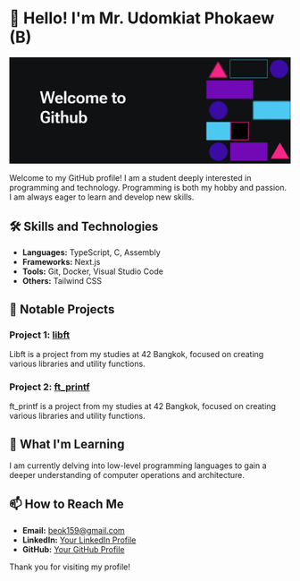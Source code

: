 # 👋 Hello! I'm Mr. Udomkiat Phokaew (B)

![Header](./banner/Banner.png)

Welcome to my GitHub profile! I am a student deeply interested in programming and technology. Programming is both my hobby and passion. I am always eager to learn and develop new skills.

## 🛠️ Skills and Technologies

- **Languages:** TypeScript, C, Assembly
- **Frameworks:** Next.js
- **Tools:** Git, Docker, Visual Studio Code
- **Others:** Tailwind CSS

## 🌟 Notable Projects

### Project 1: [libft](https://github.com/uphokaew/libft)
Libft is a project from my studies at 42 Bangkok, focused on creating various libraries and utility functions.

### Project 2: [ft_printf](https://github.com/uphokaew/ft_printf)
ft_printf is a project from my studies at 42 Bangkok, focused on creating various libraries and utility functions.

## 🧠 What I'm Learning

I am currently delving into low-level programming languages to gain a deeper understanding of computer operations and architecture.

## 📫 How to Reach Me

- **Email:** beok159@gmail.com
- **LinkedIn:** [Your LinkedIn Profile](https://www.linkedin.com/in/udomkiat-phokaew-78b62b167/)
- **GitHub:** [Your GitHub Profile](https://github.com/uphokaew)

Thank you for visiting my profile!
